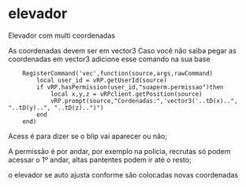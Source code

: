 # elevador
Elevador com multi coordenadas 

As coordenadas devem ser em vector3 
Caso você não saiba pegar as coordenadas em vector3 adicione esse comando na sua base

        RegisterCommand('vec',function(source,args,rawCommand)
            local user_id = vRP.getUserId(source)
            if vRP.hasPermission(user_id,"suaperm.permissao")then
                local x,y,z = vRPclient.getPosition(source)
                vRP.prompt(source,"Cordenadas:",'vector3('..tD(x)..", "..tD(y)..", "..tD(z)..")")
            end
        end)
    
Acess é para dizer se o blip vai aparecer ou não;

A permissão é por andar, por exemplo na policia, recrutas só podem acessar o 1º andar, altas pantentes podem ir até o resto;

o elevador se auto ajusta conforme são colocadas novas coordenadas


